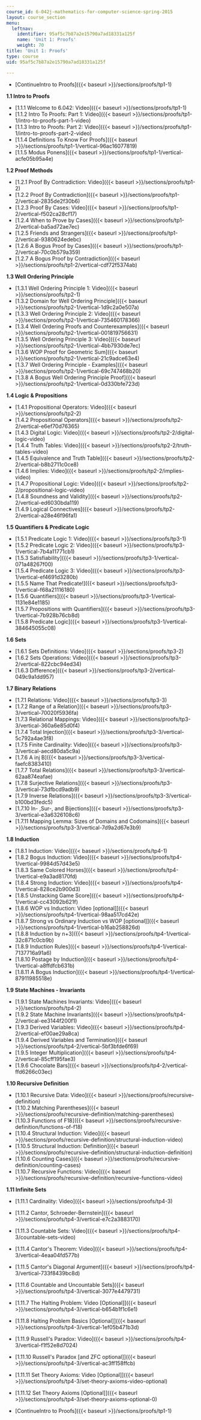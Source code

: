 ```yaml
---
course_id: 6-042j-mathematics-for-computer-science-spring-2015
layout: course_section
menu:
  leftnav:
    identifier: 95af5c7b87a2e15790a7ad18331a125f
    name: 'Unit 1: Proofs'
    weight: 70
title: 'Unit 1: Proofs'
type: course
uid: 95af5c7b87a2e15790a7ad18331a125f

---
```


*   [ContinueIntro to Proofs]({{< baseurl >}}/sections/proofs/tp1-1)

**1.1 Intro to Proofs**

*   [1.1.1 Welcome to 6.042: Video]({{< baseurl >}}/sections/proofs/tp1-1)
*   [1.1.2 Intro To Proofs: Part 1: Video]({{< baseurl >}}/sections/proofs/tp1-1/intro-to-proofs-part-1-video)
*   [1.1.3 Intro to Proofs: Part 2: Video]({{< baseurl >}}/sections/proofs/tp1-1/intro-to-proofs-part-2-video)
*   [1.1.4 Definitions To Know For Proofs]({{< baseurl >}}/sections/proofs/tp1-1/vertical-96ac16077819)
*   [1.1.5 Modus Ponens]({{< baseurl >}}/sections/proofs/tp1-1/vertical-acfe05b95a4e)

**1.2 Proof Methods**

*   [1.2.1 Proof By Contradiction: Video]({{< baseurl >}}/sections/proofs/tp1-2)
*   [1.2.2 Proof By Contradiction]({{< baseurl >}}/sections/proofs/tp1-2/vertical-2835de2f30b6)
*   [1.2.3 Proof By Cases: Video]({{< baseurl >}}/sections/proofs/tp1-2/vertical-f502ca28cf17)
*   [1.2.4 When to Prove by Cases]({{< baseurl >}}/sections/proofs/tp1-2/vertical-ba5ad72ae7ec)
*   [1.2.5 Friends and Strangers]({{< baseurl >}}/sections/proofs/tp1-2/vertical-9380624edebc)
*   [1.2.6 A Bogus Proof by Cases]({{< baseurl >}}/sections/proofs/tp1-2/vertical-70c0b579a359)
*   [1.2.7 A Bogus Proof by Contradiction]({{< baseurl >}}/sections/proofs/tp1-2/vertical-cdf72f5374ab)

**1.3 Well Ordering Principle**

*   [1.3.1 Well Ordering Principle 1: Video]({{< baseurl >}}/sections/proofs/tp2-1)
*   [1.3.2 Domain for Well Ordering Principle]({{< baseurl >}}/sections/proofs/tp2-1/vertical-1d9c2a0e507a)
*   [1.3.3 Well Ordering Principle 2: Video]({{< baseurl >}}/sections/proofs/tp2-1/vertical-735460178366)
*   [1.3.4 Well Ordering Proofs and Counterexamples]({{< baseurl >}}/sections/proofs/tp2-1/vertical-001819756631)
*   [1.3.5 Well Ordering Principle 3: Video]({{< baseurl >}}/sections/proofs/tp2-1/vertical-4bb7930de7ec)
*   [1.3.6 WOP Proof for Geometric Sum]({{< baseurl >}}/sections/proofs/tp2-1/vertical-21c9adce63e4)
*   [1.3.7 Well Ordering Principle - Examples]({{< baseurl >}}/sections/proofs/tp2-1/vertical-69c747468b20)
*   [1.3.8 A Bogus Well Ordering Principle Proof]({{< baseurl >}}/sections/proofs/tp2-1/vertical-0d330bfe723d)

**1.4 Logic & Propositions**

*   [1.4.1 Propositional Operators: Video]({{< baseurl >}}/sections/proofs/tp2-2)
*   [1.4.2 Propositional Operators]({{< baseurl >}}/sections/proofs/tp2-2/vertical-e6ef70d76365)
*   [1.4.3 Digital Logic: Video]({{< baseurl >}}/sections/proofs/tp2-2/digital-logic-video)
*   [1.4.4 Truth Tables: Video]({{< baseurl >}}/sections/proofs/tp2-2/truth-tables-video)
*   [1.4.5 Equivalence and Truth Table]({{< baseurl >}}/sections/proofs/tp2-2/vertical-b8b2711c0ce8)
*   [1.4.6 Implies: Video]({{< baseurl >}}/sections/proofs/tp2-2/implies-video)
*   [1.4.7 Propositional Logic: Video]({{< baseurl >}}/sections/proofs/tp2-2/propositional-logic-video)
*   [1.4.8 Soundness and Validity]({{< baseurl >}}/sections/proofs/tp2-2/vertical-ed6030bda119)
*   [1.4.9 Logical Connectives]({{< baseurl >}}/sections/proofs/tp2-2/vertical-a28e46f96fa1)

**1.5 Quantifiers & Predicate Logic**

*   [1.5.1 Predicate Logic 1: Video]({{< baseurl >}}/sections/proofs/tp3-1)
*   [1.5.2 Predicate Logic 2: Video]({{< baseurl >}}/sections/proofs/tp3-1/vertical-7b4a11771cb1)
*   [1.5.3 Satisfiability]({{< baseurl >}}/sections/proofs/tp3-1/vertical-071a48267f00)
*   [1.5.4 Predicate Logic 3: Video]({{< baseurl >}}/sections/proofs/tp3-1/vertical-ef4691d3280b)
*   [1.5.5 Name That Predicate!]({{< baseurl >}}/sections/proofs/tp3-1/vertical-f68a21116180)
*   [1.5.6 Quantifiers]({{< baseurl >}}/sections/proofs/tp3-1/vertical-1131e84e1185)
*   [1.5.7 Propositions with Quantifiers]({{< baseurl >}}/sections/proofs/tp3-1/vertical-7b928b76cb8d)
*   [1.5.8 Predicate Logic]({{< baseurl >}}/sections/proofs/tp3-1/vertical-384645055c08)

**1.6 Sets**

*   [1.6.1 Sets Definitions: Video]({{< baseurl >}}/sections/proofs/tp3-2)
*   [1.6.2 Sets Operations: Video]({{< baseurl >}}/sections/proofs/tp3-2/vertical-822cbc94ed34)
*   [1.6.3 Difference]({{< baseurl >}}/sections/proofs/tp3-2/vertical-049c9a1dd957)

**1.7 Binary Relations**

*   [1.7.1 Relations: Video]({{< baseurl >}}/sections/proofs/tp3-3)
*   [1.7.2 Range of a Relation]({{< baseurl >}}/sections/proofs/tp3-3/vertical-70020f5936fa)
*   [1.7.3 Relational Mappings: Video]({{< baseurl >}}/sections/proofs/tp3-3/vertical-360a6e85d0f4)
*   [1.7.4 Total Injection]({{< baseurl >}}/sections/proofs/tp3-3/vertical-5c792a4ae3f8)
*   [1.7.5 Finite Cardinality: Video]({{< baseurl >}}/sections/proofs/tp3-3/vertical-aecd80da5c9a)
*   [1.7.6 A inj B]({{< baseurl >}}/sections/proofs/tp3-3/vertical-faefc8383410)
*   [1.7.7 Total Relations]({{< baseurl >}}/sections/proofs/tp3-3/vertical-62aa874eafae)
*   [1.7.8 Surjective Relations]({{< baseurl >}}/sections/proofs/tp3-3/vertical-73dfbcd9adb9)
*   [1.7.9 Inverse Relations]({{< baseurl >}}/sections/proofs/tp3-3/vertical-b100bd3fedc5)
*   [1.7.10 In- ,Sur-, and Bijections]({{< baseurl >}}/sections/proofs/tp3-3/vertical-e3a6326108c6)
*   [1.7.11 Mapping Lemma: Sizes of Domains and Codomains]({{< baseurl >}}/sections/proofs/tp3-3/vertical-7d9a2d67e3b9)

**1.8 Induction**

*   [1.8.1 Induction: Video]({{< baseurl >}}/sections/proofs/tp4-1)
*   [1.8.2 Bogus Induction: Video]({{< baseurl >}}/sections/proofs/tp4-1/vertical-9984d57d43e5)
*   [1.8.3 Same Colored Horses]({{< baseurl >}}/sections/proofs/tp4-1/vertical-e9a3ad8170fd)
*   [1.8.4 Strong Induction: Video]({{< baseurl >}}/sections/proofs/tp4-1/vertical-828ce2b900d3)
*   [1.8.5 Unstacking Game Score]({{< baseurl >}}/sections/proofs/tp4-1/vertical-cc43092b621f)
*   [1.8.6 WOP vs Induction: Video \[optional\]]({{< baseurl >}}/sections/proofs/tp4-1/vertical-98aa517cd42e)
*   [1.8.7 Strong vs Ordinary Induction vs WOP \[optional\]]({{< baseurl >}}/sections/proofs/tp4-1/vertical-b16ab258826d)
*   [1.8.8 Induction by n+3]({{< baseurl >}}/sections/proofs/tp4-1/vertical-32c871c0cb9b)
*   [1.8.9 Induction Rules]({{< baseurl >}}/sections/proofs/tp4-1/vertical-7137716a91a6)
*   [1.8.10 Postage by Induction]({{< baseurl >}}/sections/proofs/tp4-1/vertical-a8ffdfcb631b)
*   [1.8.11 A Bogus Induction]({{< baseurl >}}/sections/proofs/tp4-1/vertical-87911985518e)

**1.9 State Machines - Invariants**

*   [1.9.1 State Machines Invariants: Video]({{< baseurl >}}/sections/proofs/tp4-2)
*   [1.9.2 State Machine Invariants]({{< baseurl >}}/sections/proofs/tp4-2/vertical-ee3144f200f1)
*   [1.9.3 Derived Variables: Video]({{< baseurl >}}/sections/proofs/tp4-2/vertical-ef00ae29a8ca)
*   [1.9.4 Derived Variables and Termination]({{< baseurl >}}/sections/proofs/tp4-2/vertical-5bf3bfde6f69)
*   [1.9.5 Integer Multiplication]({{< baseurl >}}/sections/proofs/tp4-2/vertical-85cff195fae3)
*   [1.9.6 Chocolate Bars]({{< baseurl >}}/sections/proofs/tp4-2/vertical-ffd6266c03ec)

**1.10 Recursive Definition**

*   [1.10.1 Recursive Data: Video]({{< baseurl >}}/sections/proofs/recursive-definition)
*   [1.10.2 Matching Parentheses]({{< baseurl >}}/sections/proofs/recursive-definition/matching-parentheses)
*   [1.10.3 Functions of F18]({{< baseurl >}}/sections/proofs/recursive-definition/functions-of-f18)
*   [1.10.4 Structural Induction: Video]({{< baseurl >}}/sections/proofs/recursive-definition/structural-induction-video)
*   [1.10.5 Structural Induction: Definition]({{< baseurl >}}/sections/proofs/recursive-definition/structural-induction-definition)
*   [1.10.6 Counting Cases]({{< baseurl >}}/sections/proofs/recursive-definition/counting-cases)
*   [1.10.7 Recursive Functions: Video]({{< baseurl >}}/sections/proofs/recursive-definition/recursive-functions-video)

**1.11 Infinite Sets**

*   [1.11.1 Cardinality: Video]({{< baseurl >}}/sections/proofs/tp4-3)
*   [1.11.2 Cantor, Schroeder-Bernstein]({{< baseurl >}}/sections/proofs/tp4-3/vertical-e7c2a3883170)
*   [1.11.3 Countable Sets: Video]({{< baseurl >}}/sections/proofs/tp4-3/countable-sets-video)
*   [1.11.4 Cantor's Theorem: Video]({{< baseurl >}}/sections/proofs/tp4-3/vertical-4eaa04fd577b)
*   [1.11.5 Cantor's Diagonal Argument]({{< baseurl >}}/sections/proofs/tp4-3/vertical-733f8439bc8d)
*   [1.11.6 Countable and Uncountable Sets]({{< baseurl >}}/sections/proofs/tp4-3/vertical-3077e4479731)
*   [1.11.7 The Halting Problem: Video \[Optional\]]({{< baseurl >}}/sections/proofs/tp4-3/vertical-b654b1f1c6e1)
*   [1.11.8 Halting Problem Basics \[Optional\]]({{< baseurl >}}/sections/proofs/tp4-3/vertical-1ef05b471b3d)
*   [1.11.9 Russell's Paradox: Video]({{< baseurl >}}/sections/proofs/tp4-3/vertical-f1f52e8d7024)
*   [1.11.10 Russell's Paradox \[and ZFC optional\]]({{< baseurl >}}/sections/proofs/tp4-3/vertical-ac3ff158ffcb)
*   [1.11.11 Set Theory Axioms: Video \[Optional\]]({{< baseurl >}}/sections/proofs/tp4-3/set-theory-axioms-video-optional)
*   [1.11.12 Set Theory Axioms \[Optional\]]({{< baseurl >}}/sections/proofs/tp4-3/set-theory-axioms-optional-0)

*   [ContinueIntro to Proofs]({{< baseurl >}}/sections/proofs/tp1-1)